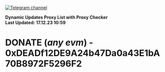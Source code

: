 [![Telegram channel](https://img.shields.io/endpoint?url=https://runkit.io/damiankrawczyk/telegram-badge/branches/master?url=https://t.me/n4z4v0d)](https://t.me/n4z4v0d) 

**Dynamic Updates Proxy List with Proxy Checker**  
**Last Updated: 17.12.23 10:59**

# DONATE (_any evm_) - 0xDEADf12DE9A24b47Da0a43E1bA70B8972F5296F2
